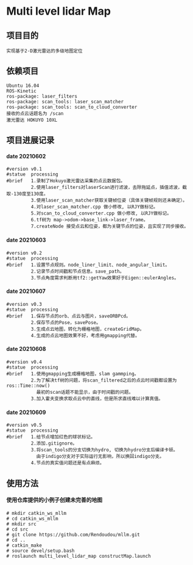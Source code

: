 Multi level lidar Map
===================================

## 项目目的
    实现基于2-D激光雷达的多级地图定位

## 依赖项目
    Ubuntu 16.04
    ROS-Kinetic
    ros-package: laser_filters
    ros-package: scan_tools: laser_scan_matcher
    ros-package: scan_tools: scan_to_cloud_converter
    接收的点云话题名为 /scan
    激光雷达 HOKUYO 10XL

## 项目进展记录

#### date    20210602
    #version v0.1
    #statue  processing
    #brief   1.录制了Hokuyo激光雷达采集的点云数据包。
             2.使用laser_filters对laserScan进行滤波，去除拖延点，插值滤波，截取-130度至130度。
             3.使用laser_scan_matcher获取关键帧位姿（具体关键帧规则还未确定）。
             4.对laser_scan_matcher.cpp 做小修改, 以RJY做标记。
             5.对scan_to_cloud_converter.cpp 做小修改, 以RJY做标记。
             6.tf树为 map->odom->base_link->laser_frame。
             7.createNode 接受点云和位姿，都为关键节点的位姿，且实现了同步接收。

#### date    20210603
    #version v0.2
    #statue  processing
    #brief   1.设置节点规则。node_liner_limit、node_angular_limit。
             2.记录节点时间戳和节点信息。save_path。
             3.节点角度需求判断用tf2::getYaw效果好于Eigen::eulerAngles。

#### date    20210607
    #version v0.3
    #statue  processing
    #brief   1.保存节点的orb、点云与图片，saveORBPcd。
             2.保存节点的Pose，savePose。
             3.生成点云地图，转化为栅格地图，createGridMap。
             4.生成的点云地图效果不好，考虑用gmapping代替。

#### date    20210608
    #version v0.4
    #statue  processing
    #brief   1.使用gmapping生成栅格地图，slam gammping。
             2.为了解决tf树的问题，将scan_filtered之后的点云时间戳都设置为ros::Time::now()
               最初的scan话题不能显示，由于时间戳的问题。
             3.加入霍夫变换求取点云中的直线，但是所求直线难以计算真值。

#### date    20210609
    #version v0.5
    #statue  processing
    #brief   1.给节点增加红色的球状标记。
             2.添加.gitignore。
             3.将scan_tools的分支切换为hydro, 切换为hydro分支后编译卡顿。
	           由于indigo分支对于实际运行无影响，所以换回indigo分支。
             4.节点的真实值问题还是有点麻烦。
## 使用方法
#### 使用仓库提供的小例子创建未完善的地图
    # mkdir catkin_ws_mllm
    # cd catkin_ws_mllm
    # mkdir src
    # cd src
    # git clone https://github.com/Rendoudou/mllm.git
    # cd ..
    # catkin_make
    # source devel/setup.bash
    # roslaunch multi_level_lidar_map constructMap.launch
